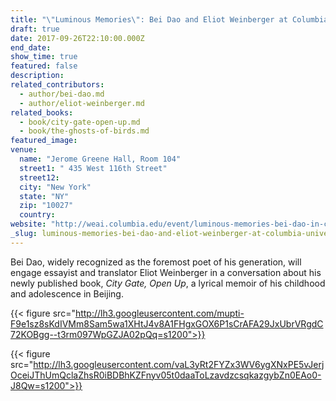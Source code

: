 ```yaml
---
title: "\"Luminous Memories\": Bei Dao and Eliot Weinberger at Columbia University"
draft: true
date: 2017-09-26T22:10:00.000Z
end_date:
show_time: true
featured: false
description:
related_contributors:
  - author/bei-dao.md
  - author/eliot-weinberger.md
related_books:
  - book/city-gate-open-up.md
  - book/the-ghosts-of-birds.md
featured_image: 
venue:
  name: "Jerome Greene Hall, Room 104"
  street1: " 435 West 116th Street"
  street12:
  city: "New York"
  state: "NY"
  zip: "10027"
  country:
website: "http://weai.columbia.edu/event/luminous-memories-bei-dao-in-conversation-with-eliot-weinberger/"
_slug: luminous-memories-bei-dao-and-eliot-weinberger-at-columbia-university
---
```


Bei Dao, widely recognized as the foremost poet of his generation, will engage essayist and translator Eliot Weinberger in a conversation about his newly published book, _City Gate, Open Up_, a lyrical memoir of his childhood and adolescence in Beijing.

{{< figure src="http://lh3.googleusercontent.com/mupti-F9e1sz8sKdIVMm8Sam5wa1XHtJ4v8A1FHgxGOX6P1sCrAFA29JxUbrVRgdC72KOBgg--t3rm097WpGZJA02pQq=s1200">}}
<!-- Bei_Dao.jpg) -->

{{< figure src="http://lh3.googleusercontent.com/vaL3yRt2FYZx3WV6ygXNxPE5vJerjOceiJThUmQclaZhsR0iBDBhKZFnyv05t0daaToLzavdzcsqkazgybZn0EAo0-J8Qw=s1200">}}
	<!-- Weinberger_Eliot_1.jpg>}} -->



